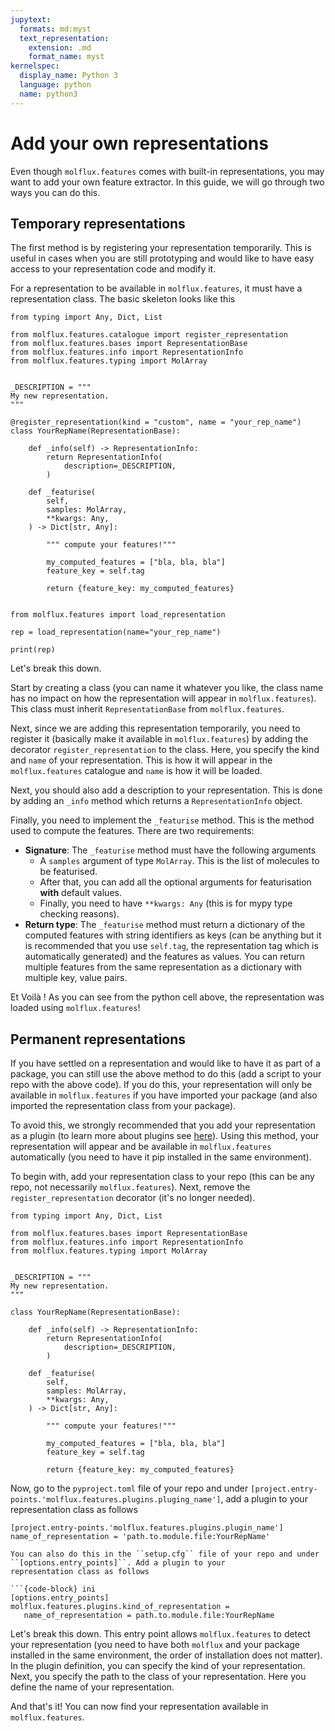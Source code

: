 ```yaml
---
jupytext:
  formats: md:myst
  text_representation:
    extension: .md
    format_name: myst
kernelspec:
  display_name: Python 3
  language: python
  name: python3
---
```


# Add your own representations

Even though ``molflux.features`` comes with built-in representations, you may want to add your own feature extractor.
In this guide, we will go through two ways you can do this.

## Temporary representations

The first method is by registering your representation temporarily. This is useful in cases when you are still prototyping
and would like to have easy access to your representation code and modify it.

For a representation to be available in ``molflux.features``, it must have a representation class. The basic skeleton looks like this

```{code-cell} ipython3
from typing import Any, Dict, List

from molflux.features.catalogue import register_representation
from molflux.features.bases import RepresentationBase
from molflux.features.info import RepresentationInfo
from molflux.features.typing import MolArray


_DESCRIPTION = """
My new representation.
"""

@register_representation(kind = "custom", name = "your_rep_name")
class YourRepName(RepresentationBase):

    def _info(self) -> RepresentationInfo:
        return RepresentationInfo(
            description=_DESCRIPTION,
        )

    def _featurise(
        self,
        samples: MolArray,
        **kwargs: Any,
    ) -> Dict[str, Any]:

        """ compute your features!"""

        my_computed_features = ["bla, bla, bla"]
        feature_key = self.tag

        return {feature_key: my_computed_features}


from molflux.features import load_representation

rep = load_representation(name="your_rep_name")

print(rep)
```

Let's break this down.

Start by creating a class (you can name it whatever you like, the class name has no impact on
how the representation will appear in ``molflux.features``). This class must inherit ``RepresentationBase`` from ``molflux.features``.

Next, since we are adding this representation temporarily, you need to register it (basically make it available in ``molflux.features``) by
adding the decorator ``register_representation`` to the class. Here, you specify the kind and ``name`` of your representation.
This is how it will appear in the ``molflux.features`` catalogue and ``name`` is how it will be loaded.

Next, you should also add a description to your representation. This is done by adding an ``_info`` method which returns
a ``RepresentationInfo`` object.

Finally, you need to implement the ``_featurise`` method. This is the method used to compute the features. There are
two requirements:

- **Signature**: The ``_featurise`` method must have the following arguments
  - A ``samples`` argument of type ``MolArray``. This is the list of molecules to be featurised.
  - After that, you can add all the optional arguments for featurisation **with** default values.
  - Finally, you need to have ``**kwargs: Any`` (this is for mypy type checking reasons).
- **Return type**: The ``_featurise`` method must return a dictionary of the computed features with string identifiers
as keys (can be anything but it is recommended that you use ``self.tag``, the representation tag which is automatically generated)
and the features as values. You can return multiple features from the same representation as a dictionary with multiple key, value pairs.

Et Voilà ! As you can see from the python cell above, the representation was loaded using ``molflux.features``!


## Permanent representations

If you have settled on a representation and would like to have it as part of a package, you can still use the above method
to do this (add a script to your repo with the above code). If you do this, your representation will only be available
in ``molflux.features`` if you have imported your package (and also imported the representation class from your package).

To avoid this, we strongly recommended that you add your representation as a plugin (to learn more about plugins see
[here](https://packaging.python.org/en/latest/guides/creating-and-discovering-plugins/)). Using this method, your representation
will appear and be available in ``molflux.features`` automatically (you need to have it pip installed in the same environment).

To begin with, add your representation class to your repo (this can be any repo, not necessarily ``molflux.features``). Next, remove the
``register_representation`` decorator (it's no longer needed).

```{code-cell} ipython3
from typing import Any, Dict, List

from molflux.features.bases import RepresentationBase
from molflux.features.info import RepresentationInfo
from molflux.features.typing import MolArray


_DESCRIPTION = """
My new representation.
"""

class YourRepName(RepresentationBase):

    def _info(self) -> RepresentationInfo:
        return RepresentationInfo(
            description=_DESCRIPTION,
        )

    def _featurise(
        self,
        samples: MolArray,
        **kwargs: Any,
    ) -> Dict[str, Any]:

        """ compute your features!"""

        my_computed_features = ["bla, bla, bla"]
        feature_key = self.tag

        return {feature_key: my_computed_features}
```

Now, go to the ``pyproject.toml`` file of your repo and under ``[project.entry-points.'molflux.features.plugins.pluging_name']``,
add a plugin to your representation class as follows

```{code-block} ini
[project.entry-points.'molflux.features.plugins.plugin_name']
name_of_representation = 'path.to.module.file:YourRepName'
```

```{note}
You can also do this in the ``setup.cfg`` file of your repo and under ``[options.entry_points]``. Add a plugin to your
representation class as follows

```{code-block} ini
[options.entry_points]
molflux.features.plugins.kind_of_representation =
   name_of_representation = path.to.module.file:YourRepName
```

Let's break this down. This entry point allows ``molflux.features`` to detect your representation (you need to have both
``molflux`` and your package installed in the same environment, the order of installation does not matter). In the plugin definition,
you can specify the kind of your representation. Next, you specify the path to the class of your representation. Here you
define the name of your representation.

And that's it! You can now find your representation available in ``molflux.features``.
